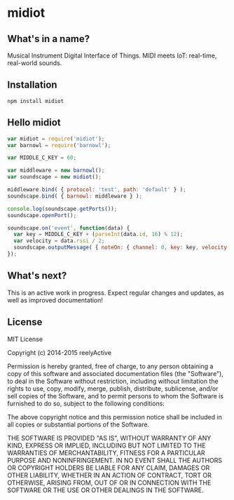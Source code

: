 midiot
======

What's in a name?
-----------------

Musical Instrument Digital Interface of Things.  MIDI meets IoT: real-time, real-world sounds.


Installation
------------

    npm install midiot


Hello midiot
------------

```javascript
var midiot = require('midiot');
var barnowl = require('barnowl');

var MIDDLE_C_KEY = 60;

var middleware = new barnowl();
var soundscape = new midiot();

middleware.bind( { protocol: 'test', path: 'default' } );
soundscape.bind( { barnowl: middleware } );

console.log(soundscape.getPorts());
soundscape.openPort();

soundscape.on('event', function(data) {
  var key = MIDDLE_C_KEY + (parseInt(data.id, 16) % 12);
  var velocity = data.rssi / 2;
  soundscape.outputMessage( { noteOn: { channel: 0, key: key, velocity: velocity } } );
});
```


What's next?
------------

This is an active work in progress.  Expect regular changes and updates, as well as improved documentation!


License
-------

MIT License

Copyright (c) 2014-2015 reelyActive

Permission is hereby granted, free of charge, to any person obtaining a copy of this software and associated documentation files (the "Software"), to deal in the Software without restriction, including without limitation the rights to use, copy, modify, merge, publish, distribute, sublicense, and/or sell copies of the Software, and to permit persons to whom the Software is furnished to do so, subject to the following conditions:

The above copyright notice and this permission notice shall be included in all copies or substantial portions of the Software.

THE SOFTWARE IS PROVIDED "AS IS", WITHOUT WARRANTY OF ANY KIND, EXPRESS OR 
IMPLIED, INCLUDING BUT NOT LIMITED TO THE WARRANTIES OF MERCHANTABILITY, 
FITNESS FOR A PARTICULAR PURPOSE AND NONINFRINGEMENT. IN NO EVENT SHALL THE 
AUTHORS OR COPYRIGHT HOLDERS BE LIABLE FOR ANY CLAIM, DAMAGES OR OTHER 
LIABILITY, WHETHER IN AN ACTION OF CONTRACT, TORT OR OTHERWISE, ARISING FROM, 
OUT OF OR IN CONNECTION WITH THE SOFTWARE OR THE USE OR OTHER DEALINGS IN 
THE SOFTWARE.
